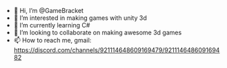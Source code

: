 - 👋 Hi, I’m @GameBracket
- 👀 I’m interested in making games with unity 3d
- 🌱 I’m currently learning C#
- 💞️ I’m looking to collaborate on making awesome 3d games
- 📫 How to reach me, gmail: https://discord.com/channels/921114648609169479/921114648609169482

<!---
GameBracket/GameBracket is a ✨ special ✨ repository because its `README.md` (this file) appears on your GitHub profile.
You can click the Preview link to take a look at your changes.
--->
